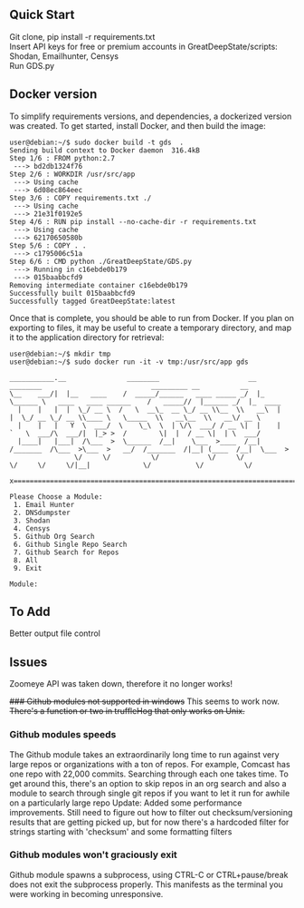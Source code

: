 ## Quick Start
Git clone, pip install -r requirements.txt  
Insert API keys for free or premium accounts in GreatDeepState/scripts: Shodan, Emailhunter, Censys  
Run GDS.py

## Docker version
To simplify requirements versions, and dependencies, a dockerized version was created. To get started, install Docker, and then build the image:

```
user@debian:~/$ sudo docker build -t gds  .
Sending build context to Docker daemon  316.4kB
Step 1/6 : FROM python:2.7
 ---> bd2db1324f76
Step 2/6 : WORKDIR /usr/src/app
 ---> Using cache
 ---> 6d08ec864eec
Step 3/6 : COPY requirements.txt ./
 ---> Using cache
 ---> 21e31f0192e5
Step 4/6 : RUN pip install --no-cache-dir -r requirements.txt
 ---> Using cache
 ---> 62170650580b
Step 5/6 : COPY . .
 ---> c1795006c51a
Step 6/6 : CMD python ./GreatDeepState/GDS.py
 ---> Running in c16ebde0b179
 ---> 015baabbcfd9
Removing intermediate container c16ebde0b179
Successfully built 015baabbcfd9
Successfully tagged GreatDeepState:latest
```

Once that is complete, you should be able to run from Docker. If you plan on exporting to files, it may be useful to create a temporary directory, and map it to the application directory for retrieval:

```
user@debian:~/$ mkdir tmp
user@debian:~/$ sudo docker run -it -v tmp:/usr/src/app gds

___________.__               ________                      __    ________                           _________ __          __          
\__    ___/|  |__   ____    /  _____/______   ____ _____ _/  |_  \______ \   ____   ____ ______    /   _____//  |______ _/  |_  ____  
  |    |   |  |  \_/ __ \  /   \  __\_  __ \_/ __ \\__  \\   __\  |    |  \_/ __ \_/ __ \\____ \   \_____  \\   __\__  \\   __\/ __ \ 
  |    |   |   Y  \  ___/  \    \_\  \  | \/\  ___/ / __ \|  |    |    `   \  ___/\  ___/|  |_> >  /        \|  |  / __ \|  | \  ___/ 
  |____|   |___|  /\___  >  \______  /__|    \___  >____  /__|   /_______  /\___  >\___  >   __/  /_______  /|__| (____  /__|  \___  >
                \/     \/          \/            \/     \/               \/     \/     \/|__|             \/           \/          \/ 

x========================================================================================================================================

Please Choose a Module:
 1. Email Hunter 
 2. DNSdumpster 
 3. Shodan 
 4. Censys 
 5. Github Org Search
 6. Github Single Repo Search 
 7. Github Search for Repos 
 8. All 
 9. Exit 

Module:

```
## To Add
Better output file control

## Issues
Zoomeye API was taken down, therefore it no longer works!

~~### Github modules not supported in windows~~
This seems to work now. ~~There's a function or two in truffleHog that only works on Unix.~~

### Github modules speeds
The Github module takes an extraordinarily long time to run against very large repos or organizations with a ton of repos. For example, Comcast has one repo with 22,000 commits. Searching through each one takes time. To get around this, there's an option to skip repos in an org search and also a module to search through single git repos if you want to let it run for awhile on a particularly large repo
Update: Added some performance improvements. Still need to figure out how to filter out checksum/versioning results that are getting picked up, but for now there's a hardcoded filter for strings starting with 'checksum' and some formatting filters

### Github modules won't graciously exit
Github module spawns a subprocess, using CTRL-C or CTRL+pause/break does not exit the subprocess properly. This manifests as the terminal you were working in becoming unresponsive. 

